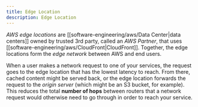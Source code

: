 ```yaml
---
title: Edge Location
description: Edge Location
---
```


*AWS edge locations* are [[software-engineering/aws/Data Center|data centers]] owned by trusted 3rd party, called an *AWS Partner*, that uses [[software-engineering/aws/CloudFront|CloudFront]]. Together, the edge locations form the *edge network* between AWS and end users.

When a user makes a network request to one of your services, the request goes to the edge location that has the lowest latency to reach. From there, cached content might be served back, or the edge location forwards the request to the *origin server* (which might be an S3 bucket, for example). This reduces the total **number of hops** between routers that a network request would otherwise need to go through in order to reach your service.
